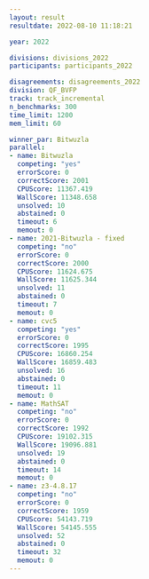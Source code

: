 ```yaml
---
layout: result
resultdate: 2022-08-10 11:18:21

year: 2022

divisions: divisions_2022
participants: participants_2022

disagreements: disagreements_2022
division: QF_BVFP
track: track_incremental
n_benchmarks: 300
time_limit: 1200
mem_limit: 60

winner_par: Bitwuzla
parallel:
- name: Bitwuzla
  competing: "yes"
  errorScore: 0
  correctScore: 2001
  CPUScore: 11367.419
  WallScore: 11348.658
  unsolved: 10
  abstained: 0
  timeout: 6
  memout: 0
- name: 2021-Bitwuzla - fixed
  competing: "no"
  errorScore: 0
  correctScore: 2000
  CPUScore: 11624.675
  WallScore: 11625.344
  unsolved: 11
  abstained: 0
  timeout: 7
  memout: 0
- name: cvc5
  competing: "yes"
  errorScore: 0
  correctScore: 1995
  CPUScore: 16860.254
  WallScore: 16859.483
  unsolved: 16
  abstained: 0
  timeout: 11
  memout: 0
- name: MathSAT
  competing: "no"
  errorScore: 0
  correctScore: 1992
  CPUScore: 19102.315
  WallScore: 19096.881
  unsolved: 19
  abstained: 0
  timeout: 14
  memout: 0
- name: z3-4.8.17
  competing: "no"
  errorScore: 0
  correctScore: 1959
  CPUScore: 54143.719
  WallScore: 54145.555
  unsolved: 52
  abstained: 0
  timeout: 32
  memout: 0
---
```

